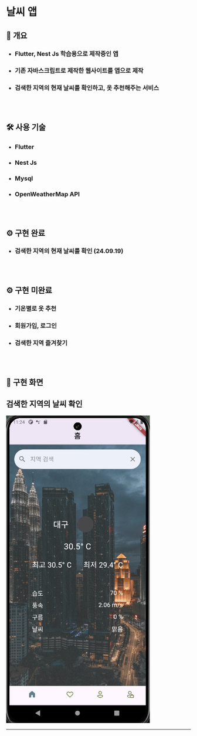 # 날씨 앱

<h2> 📃 개요 </h2>

- <h3>Flutter, Nest Js 학습용으로 제작중인 앱</h3>
- <h3>기존 자바스크립트로 제작한 웹사이트를 앱으로 제작</h3>
- <h3>검색한 지역의 현재 날씨를 확인하고, 옷 추천해주는 서비스</h3>
  <br/><br/>

<h2> 🛠 사용 기술 </h2>

- <h3>Flutter</h3>
- <h3>Nest Js</h3>
- <h3>Mysql</h3>
- <h3>OpenWeatherMap API</h3>

  <br/><br/>

<h2> ⚙️ 구현 완료 </h2>

- <h3>검색한 지역의 현재 날씨를 확인 (24.09.19)</h3>
  <br/><br/>

<h2> ⚙️ 구현 미완료</h2>

- <h3>기온별로 옷 추천</h3>
- <h3>회원가입, 로그인</h3>
- <h3>검색한 지역 즐겨찾기</h3>
  <br/><br/>

<h2> 🎥 구현 화면 </h2>

## 검색한 지역의 날씨 확인

![캡처](/assets/images/weather-app.png)

---
